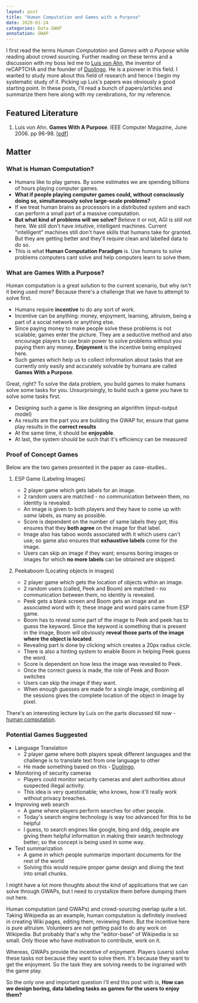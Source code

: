 ```yaml
---
layout: post
title: "Human Computation and Games with a Purpose"
date: 2020-01-24
categories: Data GWAP
annotation: GWAP
---
```


I first read the terms *Human Computation* and *Games with a Purpose* while reading about crowd sourcing. Further reading on these terms and a discussion with my boss led me to [Luis von Ahn](https://www.cs.cmu.edu/~biglou/), the inventor of reCAPTCHA and the founder of [Duolingo](http://duolingo.com/). He is a pioneer in this field. I wanted to study more about this field of research and hence I begin my systematic study of it. Picking up Luis's papers was obviously a good starting point. In these posts, I'll read a bunch of papers/articles and summarize them here along with my cerebrations, for my reference.

## Featured Literature

1. Luis von Ahn. **Games With A Purpose**. IEEE Computer Magazine, June 2006. pp 96-98. [[pdf](https://www.cs.cmu.edu/~biglou/ieee-gwap.pdf)]

## Matter

### What is Human Computation?

- Humans like to play games. By some estimates we are spending billions of hours playing computer games.
- **What if people playing computer games could, without consciously doing so, simultaneously solve large-scale problems?**
- If we treat human brains as processors in a distributed system and each can perform a small part of a massive computation.
- **But what kind of problems will we solve?** Believe it or not, AGI is still not here. We still don't have intuitive, intelligent machines. Current "intelligent" machines still don't have skills that humans take for granted. But they are getting better and they'll require clean and labelled data to do so.
- This is what **Human Computation Paradigm** is. Use humans to solve problems computers cant solve and help computers learn to solve them.

### What are Games With a Purpose?

Human computation is a great solution to the current scenario, but why isn't it being used more? Because there's a challenge that we have to attempt to solve first.

- Humans require **incentive** to do any sort of work.
- Incentive can be anything: money, enjoyment, learning, altruism, being a part of a social network or anything else.
- Since paying money to make people solve these problems is not scalable; games enter the picture. They are a seductive method and also encourage players to use brain power to solve problems without you paying them any money. **Enjoyment** is the incentive being employed here.
- Such games which help us to collect information about tasks that are currently only easily and accurately solvable by humans are called **Games With a Purpose**.

Great, right? To solve the data problem, you build games to make humans solve some tasks for you. Unsurprisingly, to build such a game *you* have to solve some tasks first.

- Designing such a game is like designing an algorithm (input-output model)
- As results are the part you are building the GWAP for, ensure that game play results in the **correct results**
- At the same time, it should be **enjoyable**.
- At last, the system should be such that it's efficiency can be measured

### Proof of Concept Games

Below are the two games presented in the paper as case-studies..

1. ESP Game (Labeling Images)

    - 2 player game which gets labels for an image.
    - 2 random users are matched - no communication between them, no identity is revealed.
    - An image is given to both players and they have to come up with *same* labels, as many as possible.
    - Score is dependent on the number of same labels they got; this ensures that they **both agree** on the image for that label.
    - Image also has taboo words associated with it which users can't use; so game also ensures that **exhaustive labels** come for the image.
    - Users can skip an image if they want; ensures boring images or images for which **no more labels** can be obtained are skipped.

2. Peekaboom (Locating objects in images)

    - 2 player game which gets the location of objects within an image.
    - 2 random users (called, Peek and Boom) are matched - no communication between them, no identity is revealed.
    - Peek gets a blank screen and Boom gets an image and an associated word with it; these image and word pairs came from ESP game.
    - Boom has to reveal some part of the image to Peek and peek has to guess the keyword. Since the keyword is something that is present in the image, Boom will obviously **reveal those parts of the image where the object is located**.
    - Revealing part is done by clicking which creates a 20px radius circle.
    - There is also a hinting system to enable Boom in helping Peek guess the word.
    - Score is dependent on how less the image was revealed to Peek.
    - Once the correct guess is made, the role of Peek and Boom switches
    - Users can skip the image if they want.
    - When enough guesses are made for a single image, combining all the sessions gives the complete location of the object in image by pixel.

There's an interesting lecture by Luis on the parts discussed till now - [human computation](https://youtu.be/tx082gDwGcM).

### Potential Games Suggested

- Language Translation
    - 2 player game where both players speak different languages and the challenge is to translate text from one language to other
    - He made something based on this - [Duolingo](http://duolingo.com/).
- Monitoring of security cameras
    - Players could monitor security cameras and alert authorities about suspected illegal activity.
    - This idea is very questionable; who knows, how it'll really work without privacy breaches.
- Improving web search
    - A game where players perform searches for other people.
    - Today's search engine technology is way too advanced for this to be helpful
    - I guess, to search engines like google, bing and ddg, people are giving them helpful information in making their search technology better; so the concept is being used in some way.
- Text summarization
    - A game in which people summarize important documents for the rest of the world
    - Solving this would require proper game design and diving the text into small chunks.


I might have a lot more thoughts about the kind of applications that we can solve through GWAPs, but I need to crystallize them before dumping them out here.

Human computation (and GWAPs) and crowd-sourcing overlap quite a lot. Taking Wikipedia as an example, human computation is definitely involved in creating Wiki pages, editing them, reviewing them. But the incentive here is pure altruism. Volunteers are not getting paid to do any work on Wikipedia. But probably that's why the "editor-base" of Wikipedia is so small. Only those who have motivation to contribute, work on it.

Whereas, GWAPs provide the incentive of enjoyment. Players (users) solve these tasks not because they want to solve them. It's because they want to get the enjoyment. So the task they are solving needs to be ingrained with the game play.

So the only one and important question I'll end this post with is, **How can we design boring, data labeling tasks as games for the users to enjoy them?**
